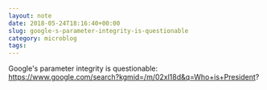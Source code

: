 ```yaml
---
layout: note
date: 2018-05-24T18:16:40+00:00
slug: google-s-parameter-integrity-is-questionable
category: microblog
tags:
---
```

Google's parameter integrity is questionable: https://www.google.com/search?kgmid=/m/02xl18d&q=Who+is+President?

